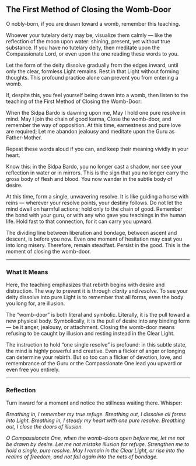 ## The First Method of Closing the Womb-Door

O nobly-born, if you are drawn toward a womb, remember this teaching.

Whoever your tutelary deity may be, visualize them calmly — like the reflection of the moon upon water: shining, present, yet without true substance. If you have no tutelary deity, then meditate upon the Compassionate Lord, or even upon the one reading these words to you.

Let the form of the deity dissolve gradually from the edges inward, until only the clear, formless Light remains. Rest in that Light without forming thoughts. This profound practice alone can prevent you from entering a womb.

If, despite this, you feel yourself being drawn into a womb, then listen to the teaching of the First Method of Closing the Womb-Door:

When the Sidpa Bardo is dawning upon me,
May I hold one pure resolve in mind.
May I join the chain of good karma,
Close the womb-door, and remember the way of opposition.
At this time, earnestness and pure love are required;
Let me abandon jealousy and meditate upon the Guru as Father-Mother.

Repeat these words aloud if you can, and keep their meaning vividly in your heart.

Know this: in the Sidpa Bardo, you no longer cast a shadow, nor see your reflection in water or in mirrors. This is the sign that you no longer carry the gross body of flesh and blood. You now wander in the subtle body of desire.

At this time, form a single, unwavering resolve. It is like guiding a horse with reins — wherever your resolve points, your destiny follows. Do not let the mind dwell on harmful actions; hold only to the chain of good. Remember the bond with your guru, or with any who gave you teachings in the human life. Hold fast to that connection, for it can carry you upward.

The dividing line between liberation and bondage, between ascent and descent, is before you now. Even one moment of hesitation may cast you into long misery. Therefore, remain steadfast. Persist in the good. This is the moment of closing the womb-door.

---

### What It Means

Here, the teaching emphasizes that rebirth begins with desire and distraction. The way to prevent it is through *clarity* and *resolve*. To see your deity dissolve into pure Light is to remember that all forms, even the body you long for, are illusion.

The “womb-door” is both literal and symbolic. Literally, it is the pull toward a new physical body. Symbolically, it is the pull of desire into any binding form — be it anger, jealousy, or attachment. Closing the womb-door means refusing to be caught by illusion and resting instead in the Clear Light.

The instruction to hold “one single resolve” is profound: in this subtle state, the mind is highly powerful and creative. Even a flicker of anger or longing can determine your rebirth. But so too can a flicker of devotion, love, and remembrance of the Guru or the Compassionate One lead you upward or even free you entirely.

---

### Reflection

Turn inward for a moment and notice the stillness waiting there. Whisper:

*Breathing in, I remember my true refuge.
Breathing out, I dissolve all forms into Light.
Breathing in, I steady my heart with one pure resolve.
Breathing out, I close the doors of illusion.*

*O Compassionate One, when the womb-doors open before me,
let me not be drawn by desire.
Let me not mistake illusion for refuge.
Strengthen me to hold a single, pure resolve.
May I remain in the Clear Light,
or rise into the realms of freedom,
and not fall again into the nets of bondage.*
